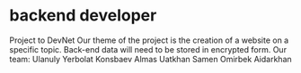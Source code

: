 # backend developer
Project to DevNet
Our theme of the project is the creation of a website on a specific topic. Back-end data will need to be stored in encrypted form.
Our team:
Ulanuly Yerbolat
Konsbaev Almas
Uatkhan Samen
Omirbek Aidarkhan
